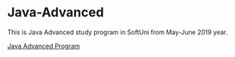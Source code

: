 # Java-Advanced

This is Java Advanced study program in SoftUni from May-June 2019 year.

<a href="https://softuni.bg/trainings/2350/java-advanced-may-2019">Java Advanced Program </a>
